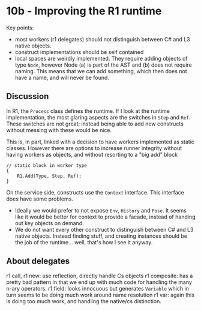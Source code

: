 # 10b - Improving the R1 runtime

Key points:
- most workers (r1 delegates) should not distinguish between C# and L3 native objects.
- construct implementations should be self contained
- local spaces are weirdly implemented. They require adding objects of type `Node`, however Node (a) is part of the AST and (b) does not require naming. This means that we can add something, which then does not have a name, and will never be found.

## Discussion

In R1, the `Process` class defines the runtime.
If I look at the runtime implementation, the most glaring aspects are the switches in `Step` and `Ref`. These switches are not great; instead being able to add new constructs without messing with these would be nice.

This is, in part, linked with a decision to have workers implemented as static classes. However there are options to increase runner integrity without having workers as objects, and without resorting to a "big add" block

```
// static block in worker type
{
    R1.Add(Type, Step, Ref);
}
```

On the service side, constructs use the `Context` interface. This interface does have some problems.

- Ideally we would prefer to not expose `Env`, `History` and `Pose`. It seems like it would be better for context to provide a facade, instead of handing out key objects on demand.
- We do not want every other construct to distinguish between C# and L3 native objects. Instead finding stuff, and creating instances should be the job of the runtime... well, that's how I see it anyway.

## About delegates

r1 call, r1 new: use reflection, directly handle Cs objects
r1 composite: has a pretty bad pattern in that we end up with much code for handling the many n-ary operators.
r1 field: looks innocuous but generates `Variable` which in turn seems to be doing much work around name resolution
r1 var: again this is doing too much work, and handling the native/cs distinction.
